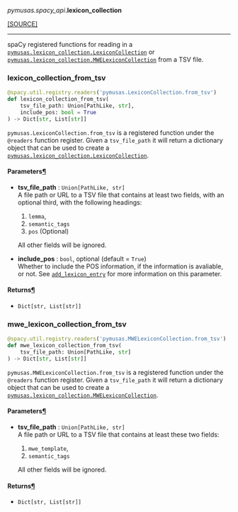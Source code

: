 <div className="source-div">
 <p><i>pymusas</i><i>.spacy_api</i><strong>.lexicon_collection</strong></p>
 <p><a className="sourcelink" href="https://github.com/UCREL/pymusas/blob/main/pymusas/spacy_api/lexicon_collection.py">[SOURCE]</a></p>
</div>
<div></div>

---

spaCy registered functions for reading in a
[`pymusas.lexicon_collection.LexiconCollection`](/pymusas/api/lexicon_collection/#lexiconcollection) or
[`pymusas.lexicon_collection.MWELexiconCollection`](/pymusas/api/lexicon_collection/#mwelexiconcollection) from a TSV file.

<a id="pymusas.spacy_api.lexicon_collection.lexicon_collection_from_tsv"></a>

### lexicon\_collection\_from\_tsv

```python
@spacy.util.registry.readers('pymusas.LexiconCollection.from_tsv')
def lexicon_collection_from_tsv(
    tsv_file_path: Union[PathLike, str],
    include_pos: bool = True
) -> Dict[str, List[str]]
```

`pymusas.LexiconCollection.from_tsv` is a registered function under the
`@readers` function register. Given a `tsv_file_path` it will return a
dictionary object that can be used to create a
[`pymusas.lexicon_collection.LexiconCollection`](/pymusas/api/lexicon_collection/#lexiconcollection).

<h4 id="lexicon_collection_from_tsv.parameters">Parameters<a className="headerlink" href="#lexicon_collection_from_tsv.parameters" title="Permanent link">&para;</a></h4>


- __tsv\_file\_path__ : `Union[PathLike, str]` <br/>
    A file path or URL to a TSV file that contains at least two
    fields, with an optional third, with the following headings:

    1. `lemma`,
    2. `semantic_tags`
    3. `pos` (Optional)

    All other fields will be ignored.
- __include\_pos__ : `bool`, optional (default = `True`) <br/>
    Whether to include the POS information, if the information is avaliable,
    or not. See [`add_lexicon_entry`](#add_lexicon_entry) for more information on this
    parameter.

<h4 id="lexicon_collection_from_tsv.returns">Returns<a className="headerlink" href="#lexicon_collection_from_tsv.returns" title="Permanent link">&para;</a></h4>


- `Dict[str, List[str]]` <br/>

<a id="pymusas.spacy_api.lexicon_collection.mwe_lexicon_collection_from_tsv"></a>

### mwe\_lexicon\_collection\_from\_tsv

```python
@spacy.util.registry.readers('pymusas.MWELexiconCollection.from_tsv')
def mwe_lexicon_collection_from_tsv(
    tsv_file_path: Union[PathLike, str]
) -> Dict[str, List[str]]
```

`pymusas.MWELexiconCollection.from_tsv` is a registered function under the
`@readers` function register. Given a `tsv_file_path` it will return a
dictionary object that can be used to create a
[`pymusas.lexicon_collection.MWELexiconCollection`](/pymusas/api/lexicon_collection/#mwelexiconcollection).

<h4 id="mwe_lexicon_collection_from_tsv.parameters">Parameters<a className="headerlink" href="#mwe_lexicon_collection_from_tsv.parameters" title="Permanent link">&para;</a></h4>


- __tsv\_file\_path__ : `Union[PathLike, str]` <br/>
    A file path or URL to a TSV file that contains at least these two
    fields:

    1. `mwe_template`,
    2. `semantic_tags`

    All other fields will be ignored.

<h4 id="mwe_lexicon_collection_from_tsv.returns">Returns<a className="headerlink" href="#mwe_lexicon_collection_from_tsv.returns" title="Permanent link">&para;</a></h4>


- `Dict[str, List[str]]` <br/>

